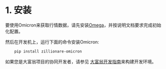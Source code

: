 
# 1. 安装

要使用Omicron来获取行情数据，请先安装[Omega](https://pypi.org/project/zillionare-omega/)，并按说明文档要求完成初始化配置。

然后在开发机上，运行下面的命令安装Omicron:

``` bash
    pip install zillionare-omicron
```

如果您是大富翁项目的协同开发者，请参见 [大富翁开发指南](https://zillionare.readthedocs.io/zh_CN/latest/developer_guide.html)来构建开发环境。
